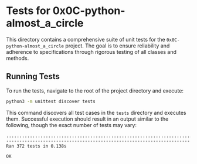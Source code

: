 # Tests for 0x0C-python-almost_a_circle

This directory contains a comprehensive suite of unit tests for the `0x0C-python-almost_a_circle` project. The goal is to ensure reliability and adherence to specifications through rigorous testing of all classes and methods.

## Running Tests

To run the tests, navigate to the root of the project directory and execute:

```sh
python3 -m unittest discover tests
```

This command discovers all test cases in the `tests` directory and executes them. Successful execution should result in an output similar to the following, though the exact number of tests may vary:

```
....................................................................................................................................................................................................................................................................................................................................................................................
----------------------------------------------------------------------
Ran 372 tests in 0.138s

OK
```

